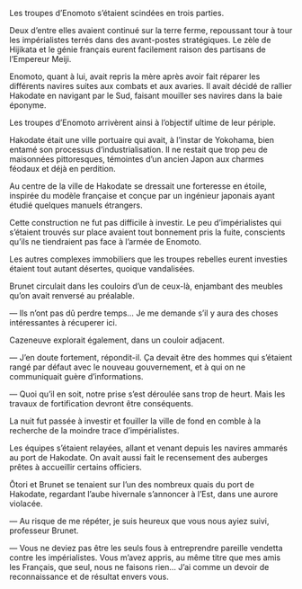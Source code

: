 Les troupes d’Enomoto s’étaient scindées en trois parties.

Deux d’entre elles avaient continué sur la terre ferme, repoussant tour à
tour les impérialistes terrés dans des avant-postes stratégiques. Le zèle
de Hijikata et le génie français eurent facilement raison des partisans de
l’Empereur Meiji.

Enomoto, quant à lui, avait repris la mère après avoir fait réparer les
différents navires suites aux combats et aux avaries. Il avait décidé de
rallier Hakodate en navigant par le Sud, faisant mouiller ses navires dans
la baie éponyme.

Les troupes d’Enomoto arrivèrent ainsi à l’objectif ultime de leur périple.

Hakodate était une ville portuaire qui avait, à l’instar de Yokohama, bien
entamé son processus d’industrialisation. Il ne restait que trop peu de
maisonnées pittoresques, témointes d’un ancien Japon aux charmes féodaux et
déjà en perdition.

Au centre de la ville de Hakodate se dressait une forteresse en étoile,
inspirée du modèle française et conçue par un ingénieur japonais ayant étudié
quelques manuels étrangers.

Cette construction ne fut pas difficile à investir. Le peu d’impérialistes qui
s’étaient trouvés sur place avaient tout bonnement pris la fuite, conscients
qu’ils ne tiendraient pas face à l’armée de Enomoto.

Les autres complexes immobiliers que les troupes rebelles eurent investies
étaient tout autant désertes, quoique vandalisées.

Brunet circulait dans les couloirs d’un de ceux-là, enjambant des meubles
qu’on avait renversé au préalable.

— Ils n’ont pas dû perdre temps… Je me demande s’il y aura des choses
intéressantes à récuperer ici.

Cazeneuve explorait également, dans un couloir adjacent.

— J’en doute fortement, répondit-il. Ça devait être des hommes qui s’étaient
rangé par défaut avec le nouveau gouvernement, et à qui on ne communiquait
guère d’informations.

— Quoi qu’il en soit, notre prise s’est déroulée sans trop de heurt. Mais les
travaux de fortification devront être conséquents.

La nuit fut passée à investir et fouiller la ville de fond en comble à la
recherche de la moindre trace d’impérialistes.

Les équipes s’étaient relayées, allant et venant depuis les navires ammarés
au port de Hakodate. On avait aussi fait le recensement des auberges prêtes à
accueillir certains officiers.

Ōtori et Brunet se tenaient sur l’un des nombreux quais du port de Hakodate,
regardant l’aube hivernale s’annoncer à l’Est, dans une aurore violacée.

— Au risque de me répéter, je suis heureux que vous nous ayiez suivi,
professeur Brunet.

— Vous ne deviez pas être les seuls fous à entreprendre pareille vendetta
contre les impérialistes. Vous m’avez appris, au même titre que mes amis
les Français, que seul, nous ne faisons rien… J’ai comme un devoir de
reconnaissance et de résultat envers vous.
